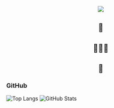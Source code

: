 <p align="center">
  <img align="center" src="https://raw.githubusercontent.com/syuni/syuni/master/assets/avatar.png">
  <h2 align="center">🤭</h2>
  <h2 align="center">🤭🤭🤭</h2>
  <h2 align="center">🤭</h2>
</p>

### GitHub
![Top Langs](https://github-readme-stats.vercel.app/api/top-langs?username=syuni&theme=radical)
![GitHub Stats](https://github-readme-stats.vercel.app/api?username=syuni&count_private=true&show_icons=true&theme=radical)
